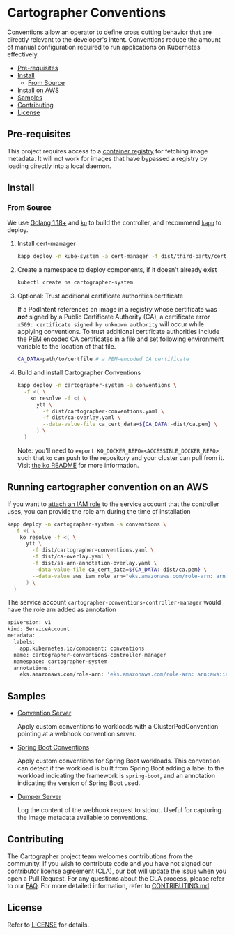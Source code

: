 # Cartographer Conventions <!-- omit in toc -->

Conventions allow an operator to define cross cutting behavior that are directly relevant to the developer's intent. Conventions reduce the amount of manual configuration required to run applications on Kubernetes effectively.

- [Pre-requisites](#pre-requisites)
- [Install](#install)
  - [From Source](#from-source)
- [Install on AWS](#running-cartographer-convention-on-an-aws)
- [Samples](#samples)
- [Contributing](#contributing)
- [License](#license)

## Pre-requisites

This project requires access to a [container registry](https://docs.docker.com/registry/introduction/) for fetching image metadata. It will not work for images that have bypassed a registry by loading directly into a local daemon.

## Install

### From Source

We use [Golang 1.18+](https://golang.org) and [`ko`](https://github.com/google/ko) to build the controller, and recommend [`kapp`](https://get-kapp.io) to deploy.

1. Install cert-manager

   ```sh
   kapp deploy -n kube-system -a cert-manager -f dist/third-party/cert-manager.yaml
   ```

2. Create a namespace to deploy components, if it doesn't already exist

   ```sh
   kubectl create ns cartographer-system
   ```

3. Optional: Trust additional certificate authorities certificate
  
    If a PodIntent references an image in a registry whose certificate was ***not*** signed by a Public Certificate Authority (CA), a certificate error `x509: certificate signed by unknown authority` will occur while applying conventions. To trust additional certificate authorities include the PEM encoded CA certificates in a file and set following environment variable to the location of that file.

    ```sh
    CA_DATA=path/to/certfile # a PEM-encoded CA certificate
    ```

4. Build and install Cartographer Conventions

    ```sh
    kapp deploy -n cartographer-system -a conventions \
      -f <( \
        ko resolve -f <( \
          ytt \
            -f dist/cartographer-conventions.yaml \
            -f dist/ca-overlay.yaml \
            --data-value-file ca_cert_data=${CA_DATA:-dist/ca.pem} \
          ) \
      )
    ```

    Note: you'll need to `export KO_DOCKER_REPO=<ACCESSIBLE_DOCKER_REPO>` such that `ko` can push to the repository and your cluster can pull from it. Visit [the ko README](https://github.com/google/ko/blob/master/README.md#usage) for more information.

## Running cartographer convention on an AWS

If you want to [attach an IAM role](https://docs.aws.amazon.com/eks/latest/userguide/iam-roles-for-service-accounts.html) to the service account that the controller uses, you can provide the role arn during the time of installation

  ```sh
  kapp deploy -n cartographer-system -a conventions \
    -f <( \
      ko resolve -f <( \
        ytt \
          -f dist/cartographer-conventions.yaml \
          -f dist/ca-overlay.yaml \
          -f dist/sa-arn-annotation-overlay.yaml \
          --data-value-file ca_cert_data=${CA_DATA:-dist/ca.pem} \
          --data-value aws_iam_role_arn="eks.amazonaws.com/role-arn: arn:aws:iam::133523324:role/role_name"
        ) \
    )
  ```

The service account `cartographer-conventions-controller-manager` would have the role arn added as annotation

  ```sh
  apiVersion: v1
  kind: ServiceAccount
  metadata:
    labels:
      app.kubernetes.io/component: conventions
    name: cartographer-conventions-controller-manager
    namespace: cartographer-system
    annotations:
      eks.amazonaws.com/role-arn: 'eks.amazonaws.com/role-arn: arn:aws:iam::133523324:role/role_name'
  ```

## Samples

- [Convention Server](./samples/convention-server/)

  Apply custom conventions to workloads with a ClusterPodConvention pointing at a webhook convention server.

- [Spring Boot Conventions](./samples/spring-convention-server/)

  Apply custom conventions for Spring Boot workloads. This convention can detect if the workload is built from Spring Boot adding a label to the workload indicating the framework is `spring-boot`, and an annotation indicating the version of Spring Boot used.

- [Dumper Server](./samples/dumper-server/)

  Log the content of the webhook request to stdout. Useful for capturing the image metadata available to conventions.

## Contributing

The Cartographer project team welcomes contributions from the community. If you wish to contribute code and you have not signed our contributor license agreement (CLA), our bot will update the issue when you open a Pull Request. For any questions about the CLA process, please refer to our [FAQ](https://cla.vmware.com/faq). For more detailed information, refer to [CONTRIBUTING.md](CONTRIBUTING.md).

## License

Refer to [LICENSE](LICENSE) for details.
